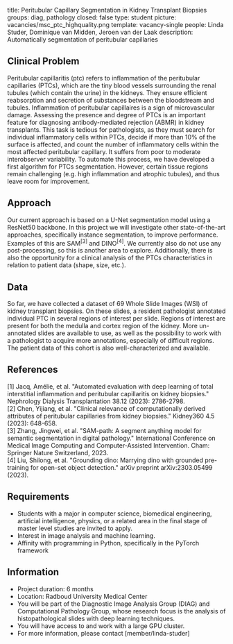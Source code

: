 title: Peritubular Capillary Segmentation in Kidney Transplant Biopsies
groups: diag, pathology
closed: false
type: student 
picture: vacancies/msc_ptc_highquality.png
template: vacancy-single
people: Linda Studer, Dominique van Midden, Jeroen van der Laak 
description: Automatically segmentation of peritubular capillaries

## Clinical Problem 
Peritubular capillaritis (ptc) refers to inflammation of the peritubular capillaries (PTCs), which are the tiny blood vessels surrounding the renal tubules (which contain the urine) in the kidneys. They ensure efficient reabsorption and secretion of substances between the bloodstream and tubules. Inflammation of peritubular capillaires is a sign of microvascular damage. 
Assessing the presence and degree of PTCs is an important feature for diagnosing antibody-mediated rejection (ABMR) in kidney transplants. This task is tedious for pathologists, as they must search for individual inflammatory cells within PTCs, decide if more than 10% of the surface is affected, and count the number of inflammatory cells within the most affected peritubular capillary. It suffers from poor to moderate interobserver variability. To automate this process, we have developed a first algorithm for PTCs segmentation. However, certain tissue regions remain challenging (e.g. high inflammation and atrophic tubules), and thus leave room for improvement.

## Approach
Our current approach is based on a U-Net segmentation model using a ResNet50 backbone. In this project we will investigate other state-of-the-art approaches, specifically instance segmentation, to improve performance. Examples of this are SAM<sup>[3]</sup> and DINO<sup>[4]</sup>. We currently also do not use any post-processing, so this is another area to explore. Additionally, there is also the opportunity for a clinical analysis of the PTCs characteristics in relation to patient data (shape, size, etc.).

## Data 
So far, we have collected a dataset of 69 Whole Slide Images (WSI) of kidney transplant biopsies. On these slides, a resident pathologist annotated individual PTC in several regions of interest per slide. Regions of interest are present for both the medulla and cortex region of the kidney. More un-annotated slides are available to use, as well as the possibility to work with a pathologist to acquire more annotations, especially of difficult regions. The patient data of this cohort is also well-characterized and available.

## References
[1] Jacq, Amélie, et al. "Automated evaluation with deep learning of total interstitial inflammation and peritubular capillaritis on kidney biopsies." Nephrology Dialysis Transplantation 38.12 (2023): 2786-2798. <br>
[2] Chen, Yijiang, et al. "Clinical relevance of computationally derived attributes of peritubular capillaries from kidney biopsies." Kidney360 4.5 (2023): 648-658. <br>
[3] Zhang, Jingwei, et al. "SAM-path: A segment anything model for semantic segmentation in digital pathology." International Conference on Medical Image Computing and Computer-Assisted Intervention. Cham: Springer Nature Switzerland, 2023. <br>
[4] Liu, Shilong, et al. "Grounding dino: Marrying dino with grounded pre-training for open-set object detection." arXiv preprint arXiv:2303.05499 (2023).

## Requirements 
- Students with a major in computer science, biomedical engineering, artificial intelligence, physics, or a related area in the final stage of master level studies are invited to apply.
- Interest in image analysis and machine learning.
- Affinity with programming in Python, specifically in the PyTorch framework

## Information 
- Project duration: 6 months 
- Location: Radboud University Medical Center 
- You will be part of the Diagnostic Image Analysis Group (DIAG) and Computational Pathology Group, whose research focus is the analysis of histopathological slides with deep learning techniques. 
- You will have access to and work with a large GPU cluster.
- For more information, please contact [member/linda-studer]

